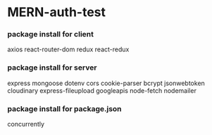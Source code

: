 # MERN-auth-test

### package install for client 
axios react-router-dom redux react-redux

### package install for server
express mongoose dotenv cors cookie-parser bcrypt jsonwebtoken cloudinary express-fileupload googleapis node-fetch nodemailer

### package install for package.json
concurrently
